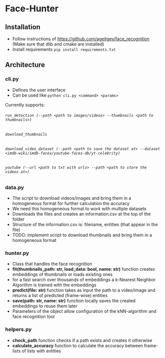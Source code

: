 # Face-Hunter

## Installation
 - Follow instructions of https://github.com/ageitgey/face_recognition 
   (Make sure that dlib and cmake are installed)
 - Install requirements `pip install requirements.txt`


## Architecture

### cli.py
 - Defines the user interface
 - Can be used like `python cli.py <command> <params>`
 
 Currently supports:
###### `run_detection (--path <path to images/videos> --thumbnails <path to thumbnails>)`
###### `download_thumbnails`
###### `download_video_dataset (--path <path to save the dataset at> --dataset <imdb-wiki/imdb-faces/youtube-faces-db/yt-celebrity)`
###### `youtube (--url <path to txt with urls> --path <path to store the videos at>)`

### data.py
 - The script to download videos/images and bring them in a homogeneous format for further calculation 
 the accuracy
 - We need this homogeneous format to work with multiple datasets
 - Downloads the files and creates an information.csv at the top of the folder
 - Structure of the information.csv is: filename, entities (that appear in the file)
 - TODO: implement script to download thumbnails and bring them in a homogeneous format
 
### hunter.py
 - Class that handles the face recognition
 - **fit(thumbnails_path: str, load_data: bool, name: str)** function creates embeddings of thumbnails or loads existing ones
 - for a fast search over thousands of embeddings a k-Nearest Neighbor Algorithm is trained with the embeddings
 - **predict(file: str)** function takes as input the path to a video/image and returns a list of predicted (frame-wise) entities
 - **save(path: str, name: str)** function locally saves the created embeddings to reuse them later
 - Parameters of the object allow configuration of the kNN-algorithm and face recognition tool
 
### helpers.py
 - **check_path** function checks if a path exists and creates it otherwise
 - **calculate_accuracy** function to calculate the accuracy between frame-lists of lists with entities
 